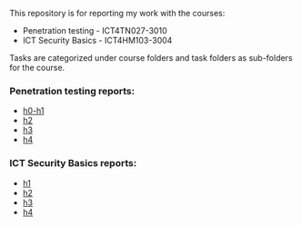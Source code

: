 This repository is for reporting my work with the courses:

- Penetration testing - ICT4TN027-3010
- ICT Security Basics - ICT4HM103-3004

Tasks are categorized under course folders and task folders as sub-folders for the course.

### Penetration testing reports:

+ [h0-h1](/Penetration%20Testing/h0-h1/h0-h1.md)
+ [h2](/Penetration%20Testing/h2/h2.md)
+ [h3](/Penetration%20Testing/h3/h3.md)
+ [h4](/Penetration%20Testing/h4/h4.md)
### ICT Security Basics reports:

+ [h1](/ICT%20Security%20Basics/h1/h1.md)
+ [h2](/ICT%20Security%20Basics/h2/h2.md)
+ [h3](/ICT%20Security%20Basics/h3/h3.md)
+ [h4](/ICT%20Security%20Basics/h4/h4.md)
